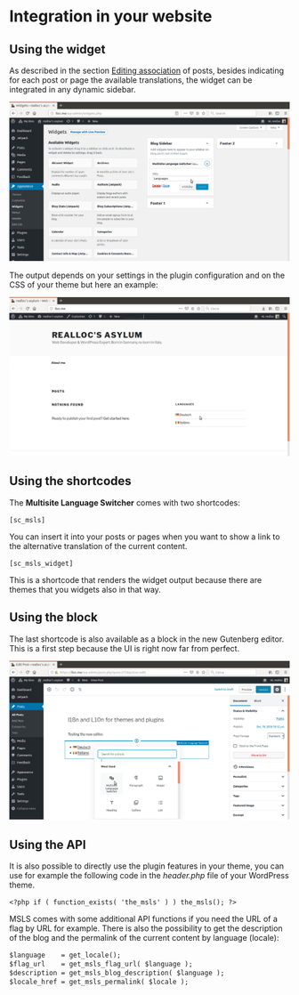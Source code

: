 # Integration in your website

## Using the widget

As described in the section [Editing association](/user-docs/editing-association-contents.html) of posts, besides indicating for each post or page the available translations, the widget can be integrated in any dynamic sidebar.

![Widgets admin](/widgets-admin.png)

The output depends on your settings in the plugin configuration and on the CSS of your theme but here an example:

![Widget output](/widget-output.png)

## Using the shortcodes

The **Multisite Language Switcher** comes with two shortcodes:

    [sc_msls]

You can insert it into your posts or pages when you want to show a link to the alternative translation of the current content.

    [sc_msls_widget]

This is a shortcode that renders the widget output because there are themes that you widgets also in that way. 

## Using the block

The last shortcode is also available as a block in the new Gutenberg editor. This is a first step because the UI is right now far from perfect.

![Block editor](/block-editor.png)

## Using the API 

It is also possible to directly use the plugin features in your theme, you can use for example the following code in the *header.php* file of your WordPress theme.

    <?php if ( function_exists( 'the_msls' ) ) the_msls(); ?>
    
MSLS comes with some additional API functions if you need the URL of a flag by URL for example. There is also the possibility to get the description of the blog and the permalink of the current content by language (locale):

    $language    = get_locale();
    $flag_url    = get_msls_flag_url( $language );
    $description = get_msls_blog_description( $language );
    $locale_href = get_msls_permalink( $locale );
